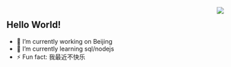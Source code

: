 <img align="right" src="https://github-readme-stats.vercel.app/api?username=xudafeng&show_icons=true&icon_color=CE1D2D&text_color=718096&bg_color=ffffff&hide_title=true" />

## Hello World!

- 🔭 I’m currently working on Beijing
- 🌱 I’m currently learning sql/nodejs
- ⚡ Fun fact: 我最近不快乐

